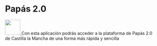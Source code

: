# Papás 2.0
<a href="https://play.google.com/store/apps/details?id=es.dpatrongomez.papas" target="_blank">
  <img src="https://www.gstatic.com/android/market_images/web/play_prism_hlock_2x.png" height="50"/>
</a>
Con esta aplicación podrás acceder a la plataforma de Papás 2.0 de Castilla la Mancha de una forma más rápida y sencilla

